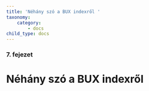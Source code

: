 ```yaml
---
title: 'Néhány szó a BUX indexről '
taxonomy:
    category:
        - docs
child_type: docs
---
```


### 7. fejezet

# Néhány szó a BUX indexről